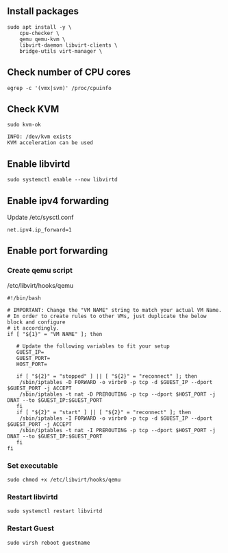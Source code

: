 ## Install packages
```
sudo apt install -y \
    cpu-checker \
    qemu qemu-kvm \
    libvirt-daemon libvirt-clients \
    bridge-utils virt-manager \

```

## Check number of CPU cores
```
egrep -c '(vmx|svm)' /proc/cpuinfo
```

## Check KVM
```
sudo kvm-ok

INFO: /dev/kvm exists
KVM acceleration can be used
```

## Enable libvirtd
```
sudo systemctl enable --now libvirtd
```

## Enable ipv4 forwarding

Update /etc/sysctl.conf
```
net.ipv4.ip_forward=1
```

## Enable port forwarding

### Create qemu script
/etc/libvirt/hooks/qemu
```
#!/bin/bash

# IMPORTANT: Change the "VM NAME" string to match your actual VM Name.
# In order to create rules to other VMs, just duplicate the below block and configure
# it accordingly.
if [ "${1}" = "VM NAME" ]; then

   # Update the following variables to fit your setup
   GUEST_IP=
   GUEST_PORT=
   HOST_PORT=

   if [ "${2}" = "stopped" ] || [ "${2}" = "reconnect" ]; then
    /sbin/iptables -D FORWARD -o virbr0 -p tcp -d $GUEST_IP --dport $GUEST_PORT -j ACCEPT
    /sbin/iptables -t nat -D PREROUTING -p tcp --dport $HOST_PORT -j DNAT --to $GUEST_IP:$GUEST_PORT
   fi
   if [ "${2}" = "start" ] || [ "${2}" = "reconnect" ]; then
    /sbin/iptables -I FORWARD -o virbr0 -p tcp -d $GUEST_IP --dport $GUEST_PORT -j ACCEPT
    /sbin/iptables -t nat -I PREROUTING -p tcp --dport $HOST_PORT -j DNAT --to $GUEST_IP:$GUEST_PORT
   fi
fi
```

### Set executable
```
sudo chmod +x /etc/libvirt/hooks/qemu
```

### Restart libvirtd
```
sudo systemctl restart libvirtd
```

### Restart Guest
```
sudo virsh reboot guestname
```

